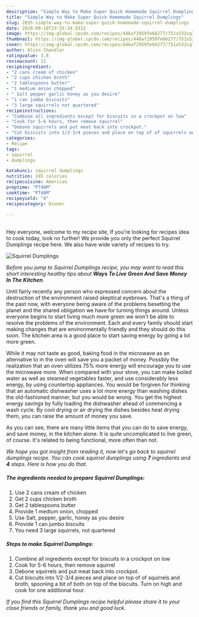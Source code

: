 ```yaml
---
description: "Simple Way to Make Super Quick Homemade Squirrel Dumplings"
title: "Simple Way to Make Super Quick Homemade Squirrel Dumplings"
slug: 2035-simple-way-to-make-super-quick-homemade-squirrel-dumplings
date: 2020-09-18T23:55:34.931Z
image: https://img-global.cpcdn.com/recipes/446af2959fe66277/751x532cq70/squirrel-dumplings-recipe-main-photo.jpg
thumbnail: https://img-global.cpcdn.com/recipes/446af2959fe66277/751x532cq70/squirrel-dumplings-recipe-main-photo.jpg
cover: https://img-global.cpcdn.com/recipes/446af2959fe66277/751x532cq70/squirrel-dumplings-recipe-main-photo.jpg
author: Alvin Chandler
ratingvalue: 3.8
reviewcount: 11
recipeingredient:
- "2 cans cream of chicken"
- "2 cups chicken broth"
- "2 tablespoons butter"
- "1 medium onion chopped"
- " Salt pepper garlic honey as you desire"
- "1 can jumbo biscuits"
- "3 large squirrels not quartered"
recipeinstructions:
- "Combine all ingredients except for biscuits in a crockpot on low"
- "Cook for 5-6 hours, then remove squirrel"
- "Debone squirrels and put meat back into crockpot."
- "Cut biscuits into 1/2-3/4 pieces and place on top of of squirrels and broth, spooning a bit of both on top of the biscuits. Turn on high and cook for one additional hour."
categories:
- Recipe
tags:
- squirrel
- dumplings

katakunci: squirrel dumplings 
nutrition: 245 calories
recipecuisine: American
preptime: "PT40M"
cooktime: "PT40M"
recipeyield: "4"
recipecategory: Dinner

---
```

<br>
Hey everyone, welcome to my recipe site, If you're looking for recipes idea to cook today, look no further! We provide you only the perfect Squirrel Dumplings recipe here. We also have wide variety of recipes to try.
<br>


![Squirrel Dumplings](https://img-global.cpcdn.com/recipes/446af2959fe66277/751x532cq70/squirrel-dumplings-recipe-main-photo.jpg)

<i>Before you jump to Squirrel Dumplings recipe, you may want to read this short interesting healthy tips about 
<strong>Ways To Live Green And Save Money In The Kitchen</strong>.</i>
</br>

Until fairly recently any person who expressed concern about the destruction of the environment raised skeptical eyebrows. That's a thing of the past now, with everyone being aware of the problems besetting the planet and the shared obligation we have for turning things around. Unless everyone begins to start living much more green we won't be able to resolve the problems of the environment. Each and every family should start making changes that are environmentally friendly and they should do this soon. The kitchen area is a good place to start saving energy by going a lot more green.

While it may not taste as good, baking food in the microwave as an alternative to in the oven will save you a packet of money. Possibly the realization that an oven utilizes 75% more energy will encourage you to use the microwave more. When compared with your stove, you can make boiled water as well as steamed vegetables faster, and use considerably less energy, by using countertop appliances. You would be forgiven for thinking that an automatic dishwasher uses a lot more energy than washing dishes the old-fashioned manner, but you would be wrong. You get the highest energy savings by fully loading the dishwasher ahead of commencing a wash cycle. By cool drying or air drying the dishes besides heat drying them, you can raise the amount of money you save.

As you can see, there are many little items that you can do to save energy, and save money, in the kitchen alone. It is quite uncomplicated to live green, of course. It's related to being functional, more often than not.


<i>We hope you got insight from reading it, now let's go back to squirrel dumplings recipe. You can cook squirrel dumplings using <strong>7</strong> ingredients and <strong>4</strong> steps. Here is how you do that.
</i>

##### The ingredients needed to prepare Squirrel Dumplings:

1. Use 2 cans cream of chicken
1. Get 2 cups chicken broth
1. Get 2 tablespoons butter
1. Provide 1 medium onion, chopped
1. Use  Salt, pepper, garlic, honey as you desire
1. Provide 1 can jumbo biscuits
1. You need 3 large squirrels, not quartered


##### Steps to make Squirrel Dumplings:

1. Combine all ingredients except for biscuits in a crockpot on low
1. Cook for 5-6 hours, then remove squirrel
1. Debone squirrels and put meat back into crockpot.
1. Cut biscuits into 1/2-3/4 pieces and place on top of of squirrels and broth, spooning a bit of both on top of the biscuits. Turn on high and cook for one additional hour.


<i>If you find this Squirrel Dumplings recipe helpful please share it to your close friends or family, thank you and good luck.</i>
